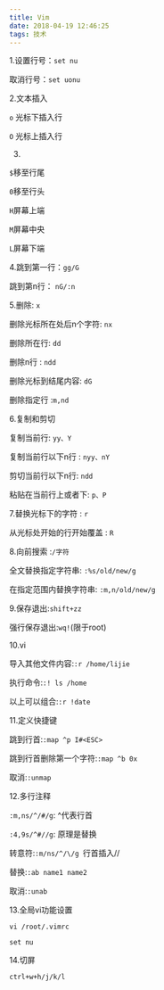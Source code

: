 ```yaml
---
title: Vim
date: 2018-04-19 12:46:25
tags: 技术
---
```


1.设置行号：`set nu`

取消行号：`set uonu`

<!--more-->

2.文本插入

`o` 光标下插入行

`O` 光标上插入行

3.
   
  `$`移至行尾

  `0`移至行头
   
  `H`屏幕上端

  `M`屏幕中央

  `L`屏幕下端

4.跳到第一行：`gg/G`

跳到第n行：     `nG/:n`

5.删除: `x`

删除光标所在处后n个字符:   `nx`

删除所在行: `dd`

删除n行 :  `ndd`

删除光标到结尾内容:   `dG`

删除指定行   :`m,nd`

6.复制和剪切

复制当前行:  `yy、Y`

复制当前行以下n行 : `nyy、nY`

剪切当前行以下n行:  `ndd`

粘贴在当前行上或者下:  `p、P`

7.替换光标下的字符 : `r`

从光标处开始的行开始覆盖 : `R`

8.向前搜索  :`/字符`

全文替换指定字符串:  `:%s/old/new/g`

在指定范围内替换字符串:  `:m,n/old/new/g`

9.保存退出:`shift+zz`

强行保存退出:`wq!`(限于root)

10.vi

导入其他文件内容:`:r /home/lijie`

执行命令:`:! ls /home`

以上可以组合:`:r !date`

11.定义快捷键

 跳到行首:`:map ^p I#<ESC> ` 

 跳到行首删除第一个字符:`:map ^b 0x `

 取消:`:unmap`


12.多行注释

`:m,ns/^/#/g`:   ^代表行首

`:4,9s/^#//g`:   原理是替换

转意符:`:m/ns/^/\/g `行首插入//

替换:`:ab name1 name2`

取消:`:unab`

13.全局vi功能设置

	vi /root/.vimrc

	set nu

14.切屏

`ctrl+w+h/j/k/l`

